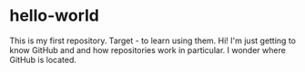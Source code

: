 # hello-world
This is my first repository. Target - to learn using them.
Hi! I'm just getting to know GitHub and and how repositories work in particular. I wonder where GitHub is located.
